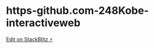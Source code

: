 # https-github.com-248Kobe-interactiveweb

[Edit on StackBlitz ⚡️](https://stackblitz.com/edit/js-rpwkyq)